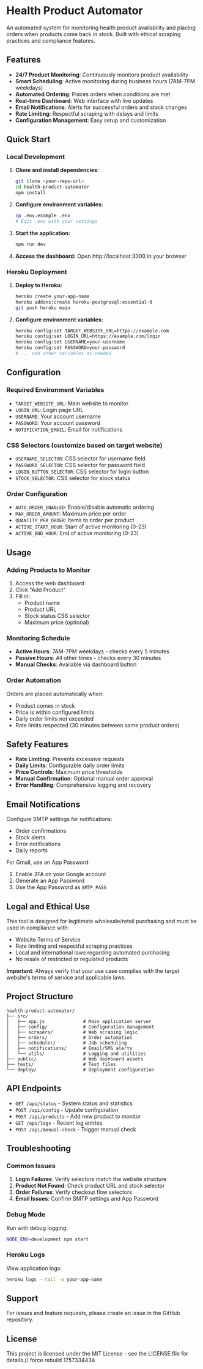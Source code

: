 # Health Product Automator

An automated system for monitoring health product availability and placing orders when products come back in stock. Built with ethical scraping practices and compliance features.

## Features

- **24/7 Product Monitoring**: Continuously monitors product availability
- **Smart Scheduling**: Active monitoring during business hours (7AM-7PM weekdays)
- **Automated Ordering**: Places orders when conditions are met
- **Real-time Dashboard**: Web interface with live updates
- **Email Notifications**: Alerts for successful orders and stock changes
- **Rate Limiting**: Respectful scraping with delays and limits
- **Configuration Management**: Easy setup and customization

## Quick Start

### Local Development

1. **Clone and install dependencies:**
   ```bash
   git clone <your-repo-url>
   cd health-product-automator
   npm install
   ```

2. **Configure environment variables:**
   ```bash
   cp .env.example .env
   # Edit .env with your settings
   ```

3. **Start the application:**
   ```bash
   npm run dev
   ```

4. **Access the dashboard:**
   Open http://localhost:3000 in your browser

### Heroku Deployment

1. **Deploy to Heroku:**
   ```bash
   heroku create your-app-name
   heroku addons:create heroku-postgresql:essential-0
   git push heroku main
   ```

2. **Configure environment variables:**
   ```bash
   heroku config:set TARGET_WEBSITE_URL=https://example.com
   heroku config:set LOGIN_URL=https://example.com/login
   heroku config:set USERNAME=your-username
   heroku config:set PASSWORD=your-password
   # ... add other variables as needed
   ```

## Configuration

### Required Environment Variables

- `TARGET_WEBSITE_URL`: Main website to monitor
- `LOGIN_URL`: Login page URL
- `USERNAME`: Your account username
- `PASSWORD`: Your account password
- `NOTIFICATION_EMAIL`: Email for notifications

### CSS Selectors (customize based on target website)

- `USERNAME_SELECTOR`: CSS selector for username field
- `PASSWORD_SELECTOR`: CSS selector for password field
- `LOGIN_BUTTON_SELECTOR`: CSS selector for login button
- `STOCK_SELECTOR`: CSS selector for stock status

### Order Configuration

- `AUTO_ORDER_ENABLED`: Enable/disable automatic ordering
- `MAX_ORDER_AMOUNT`: Maximum price per order
- `QUANTITY_PER_ORDER`: Items to order per product
- `ACTIVE_START_HOUR`: Start of active monitoring (0-23)
- `ACTIVE_END_HOUR`: End of active monitoring (0-23)

## Usage

### Adding Products to Monitor

1. Access the web dashboard
2. Click "Add Product"
3. Fill in:
   - Product name
   - Product URL
   - Stock status CSS selector
   - Maximum price (optional)

### Monitoring Schedule

- **Active Hours**: 7AM-7PM weekdays - checks every 5 minutes
- **Passive Hours**: All other times - checks every 30 minutes
- **Manual Checks**: Available via dashboard button

### Order Automation

Orders are placed automatically when:
- Product comes in stock
- Price is within configured limits
- Daily order limits not exceeded
- Rate limits respected (30 minutes between same product orders)

## Safety Features

- **Rate Limiting**: Prevents excessive requests
- **Daily Limits**: Configurable daily order limits
- **Price Controls**: Maximum price thresholds
- **Manual Confirmation**: Optional manual order approval
- **Error Handling**: Comprehensive logging and recovery

## Email Notifications

Configure SMTP settings for notifications:
- Order confirmations
- Stock alerts
- Error notifications
- Daily reports

For Gmail, use an App Password:
1. Enable 2FA on your Google account
2. Generate an App Password
3. Use the App Password as `SMTP_PASS`

## Legal and Ethical Use

This tool is designed for legitimate wholesale/retail purchasing and must be used in compliance with:
- Website Terms of Service
- Rate limiting and respectful scraping practices
- Local and international laws regarding automated purchasing
- No resale of restricted or regulated products

**Important**: Always verify that your use case complies with the target website's terms of service and applicable laws.

## Project Structure

```
health-product-automator/
├── src/
│   ├── app.js              # Main application server
│   ├── config/             # Configuration management
│   ├── scrapers/           # Web scraping logic
│   ├── orders/             # Order automation
│   ├── scheduler/          # Job scheduling
│   ├── notifications/      # Email/SMS alerts
│   └── utils/              # Logging and utilities
├── public/                 # Web dashboard assets
├── tests/                  # Test files
└── deploy/                 # Deployment configuration
```

## API Endpoints

- `GET /api/status` - System status and statistics
- `POST /api/config` - Update configuration
- `POST /api/products` - Add new product to monitor
- `GET /api/logs` - Recent log entries
- `POST /api/manual-check` - Trigger manual check

## Troubleshooting

### Common Issues

1. **Login Failures**: Verify selectors match the website structure
2. **Product Not Found**: Check product URL and stock selector
3. **Order Failures**: Verify checkout flow selectors
4. **Email Issues**: Confirm SMTP settings and App Password

### Debug Mode

Run with debug logging:
```bash
NODE_ENV=development npm start
```

### Heroku Logs

View application logs:
```bash
heroku logs --tail -a your-app-name
```

## Support

For issues and feature requests, please create an issue in the GitHub repository.

## License

This project is licensed under the MIT License - see the LICENSE file for details.// force rebuild 1757334434
